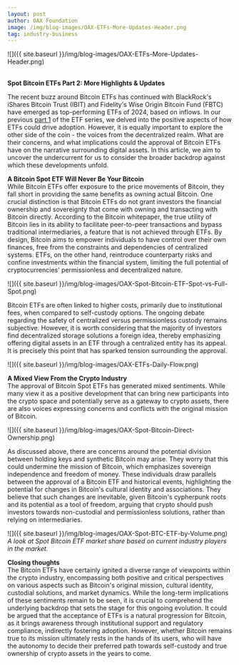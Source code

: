 ```yaml
---
layout: post
author: OAX Foundation
image: /img/blog-images/OAX-ETFs-More-Updates-Header.png
tag: industry-business
---
```


![]({{ site.baseurl }}/img/blog-images/OAX-ETFs-More-Updates-Header.png)

<br><b>Spot Bitcoin ETFs Part 2: More Highlights & Updates</b>

The recent buzz around Bitcoin ETFs has continued with BlackRock's iShares Bitcoin Trust (IBIT) and Fidelity's Wise Origin Bitcoin Fund (FBTC) have emerged as top-performing ETFs of 2024, based on inflows. In our previous <a href="https://www.oax.org/2024/01/19/Part-One-of-Spot-Bitcoin-ETFs-Highlights.html">part 1</a> of the ETF series, we delved into the positive aspects of how ETFs could drive adoption. However, it is equally important to explore the other side of the coin - the voices from the decentralized realm. What are their concerns, and what implications could the approval of Bitcoin ETFs have on the narrative surrounding digital assets. In this article, we aim to uncover the undercurrent for us to consider the broader backdrop against which these developments unfold.

<b>A Bitcoin Spot ETF Will Never Be Your Bitcoin</b><br>
While Bitcoin ETFs offer exposure to the price movements of Bitcoin, they fall short in providing the same benefits as owning actual Bitcoin. One crucial distinction is that Bitcoin ETFs do not grant investors the financial ownership and sovereignty that come with owning and transacting with Bitcoin directly. According to the Bitcoin whitepaper, the true utility of Bitcoin lies in its ability to facilitate peer-to-peer transactions and bypass traditional intermediaries, a feature that is not achieved through ETFs. By design, Bitcoin aims to empower individuals to have control over their own finances, free from the constraints and dependencies of centralized systems. ETFs, on the other hand, reintroduce counterparty risks and confine investments within the financial system, limiting the full potential of cryptocurrencies' permissionless and decentralized nature.

![]({{ site.baseurl }}/img/blog-images/OAX-Spot-Bitcoin-ETF-Spot-vs-Full-Spot.png)

Bitcoin ETFs are often linked to higher costs, primarily due to institutional fees, when compared to self-custody options. The ongoing debate regarding the safety of centralized versus permissionless custody remains subjective. However, it is worth considering that the majority of investors find decentralized storage solutions a foreign idea, thereby emphasizing offering digital assets in an ETF through a centralized entity has its appeal. It is precisely this point that has sparked tension surrounding the approval.

![]({{ site.baseurl }}/img/blog-images/OAX-ETFs-Daily-Flow.png)

<b>A Mixed View From the Crypto Industry</b><br>
The approval of Bitcoin Spot ETFs has generated mixed sentiments. While many view it as a positive development that can bring new participants into the crypto space and potentially serve as a gateway to crypto assets, there are also voices expressing concerns and conflicts with the original mission of Bitcoin.

![]({{ site.baseurl }}/img/blog-images/OAX-Spot-Bitcoin-Direct-Ownership.png)

As discussed above, there are concerns around the potential division between holding keys and synthetic Bitcoin may arise. They worry that this could undermine the mission of Bitcoin, which emphasizes sovereign independence and freedom of money. These individuals draw parallels between the approval of a Bitcoin ETF and historical events, highlighting the potential for changes in Bitcoin's cultural identity and associations. They believe that such changes are inevitable, given Bitcoin's cypherpunk roots and its potential as a tool of freedom, arguing that crypto should push investors towards non-custodial and permissionless solutions, rather than relying on intermediaries.

![]({{ site.baseurl }}/img/blog-images/OAX-Spot-BTC-ETF-by-Volume.png)
<i>A look at Spot Bitcoin ETF market share based on current industry players in the market.</i>

<b>Closing thoughts</b><br>
The Bitcoin ETFs have certainly ignited a diverse range of viewpoints within the crypto industry, encompassing both positive and critical perspectives on various aspects such as Bitcoin's original mission, cultural identity, custodial solutions, and market dynamics. While the long-term implications of these sentiments remain to be seen, it is crucial to comprehend the underlying backdrop that sets the stage for this ongoing evolution. It could be argued that the acceptance of ETFs is a natural progression for Bitcoin, as it brings awareness through institutional support and regulatory compliance, indirectly fostering adoption. However, whether Bitcoin remains true to its mission ultimately rests in the hands of its users, who will have the autonomy to decide their preferred path towards self-custody and true ownership of crypto assets in the years to come.
